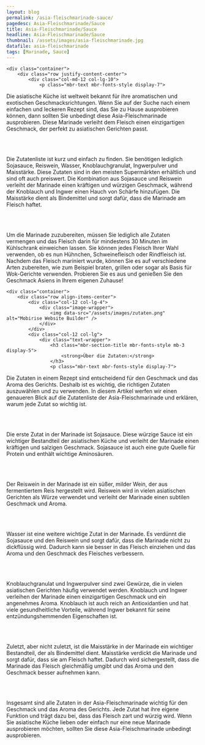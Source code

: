 ```yaml
---
layout: blog
permalink: /asia-fleischmarinade-sauce/
pagedesc: Asia-Fleischmarinade/Sauce
title: Asia-Fleischmarinade/Sauce
headline: Asia-Fleischmarinade/Sauce
thumbnail: /assets/images/asia-fleischmarinade.jpg
datafile: asia-fleischmarinade
tags: [Marinade, Sauce]
---
```

<!-- Einleitung START -->
<section data-bs-version="5.1" class="content5 cid-tyyJcTFpkx" id="content5-4">
    <!-- CONTENT-TEMPLATE START -->

    <div class="container">
        <div class="row justify-content-center">
            <div class="col-md-12 col-lg-10">
                <p class="mbr-text mbr-fonts-style display-7">
Die asiatische Küche ist weltweit bekannt für ihre aromatischen und exotischen Geschmacksrichtungen. Wenn Sie auf der Suche nach einem einfachen und leckeren Rezept sind, das Sie zu Hause ausprobieren können, dann sollten Sie unbedingt diese Asia-Fleischmarinade ausprobieren. Diese Marinade verleiht dem Fleisch einen einzigartigen Geschmack, der perfekt zu asiatischen Gerichten passt.

<br><br>

Die Zutatenliste ist kurz und einfach zu finden. Sie benötigen lediglich Sojasauce, Reiswein, Wasser, Knoblauchgranulat, Ingwerpulver und Maisstärke. Diese Zutaten sind in den meisten Supermärkten erhältlich und sind oft auch preiswert. Die Kombination aus Sojasauce und Reiswein verleiht der Marinade einen kräftigen und würzigen Geschmack, während der Knoblauch und Ingwer einen Hauch von Schärfe hinzufügen. Die Maisstärke dient als Bindemittel und sorgt dafür, dass die Marinade am Fleisch haftet.

<br><br>

Um die Marinade zuzubereiten, müssen Sie lediglich alle Zutaten vermengen und das Fleisch darin für mindestens 30 Minuten im Kühlschrank einweichen lassen. Sie können jedes Fleisch Ihrer Wahl verwenden, ob es nun Hühnchen, Schweinefleisch oder Rindfleisch ist. Nachdem das Fleisch mariniert wurde, können Sie es auf verschiedene Arten zubereiten, wie zum Beispiel braten, grillen oder sogar als Basis für Wok-Gerichte verwenden. Probieren Sie es aus und genießen Sie den Geschmack Asiens in Ihrem eigenen Zuhause!
                </p>
            </div>
        </div>
    </div>
    <!-- CONTENT-TEMPLATE END -->
</section>
<!-- Einleitung ENDE -->

<!-- Über die Zutaten START-->
<section data-bs-version="5.1" class="image1 cid-tyz1VZbAsM" id="image1-a">
    <!-- CONTENT-WITH-IMAGE-AND-HEADLINE-LEFT-TEMPLATE START -->

    <div class="container">
        <div class="row align-items-center">
            <div class="col-12 col-lg-4">
                <div class="image-wrapper">
                    <img data-src="/assets/images/zutaten.png" alt="Mobirise Website Builder" />
                </div>
            </div>
            <div class="col-12 col-lg">
                <div class="text-wrapper">
                    <h3 class="mbr-section-title mbr-fonts-style mb-3 display-5">
                        <strong>Über die Zutaten:</strong>
                    </h3>
                    <p class="mbr-text mbr-fonts-style display-7">
Die Zutaten in einem Rezept sind entscheidend für den Geschmack und das Aroma des Gerichts. Deshalb ist es wichtig, die richtigen Zutaten auszuwählen und zu verwenden. In diesem Artikel werfen wir einen genaueren Blick auf die Zutatenliste der Asia-Fleischmarinade und erklären, warum jede Zutat so wichtig ist.

<br><br>

Die erste Zutat in der Marinade ist Sojasauce. Diese würzige Sauce ist ein wichtiger Bestandteil der asiatischen Küche und verleiht der Marinade einen kräftigen und salzigen Geschmack. Sojasauce ist auch eine gute Quelle für Protein und enthält wichtige Aminosäuren.

<br><br>

Der Reiswein in der Marinade ist ein süßer, milder Wein, der aus fermentiertem Reis hergestellt wird. Reiswein wird in vielen asiatischen Gerichten als Würze verwendet und verleiht der Marinade einen subtilen Geschmack und Aroma.

<br><br>

Wasser ist eine weitere wichtige Zutat in der Marinade. Es verdünnt die Sojasauce und den Reiswein und sorgt dafür, dass die Marinade nicht zu dickflüssig wird. Dadurch kann sie besser in das Fleisch einziehen und das Aroma und den Geschmack des Fleisches verbessern.

<br><br>

Knoblauchgranulat und Ingwerpulver sind zwei Gewürze, die in vielen asiatischen Gerichten häufig verwendet werden. Knoblauch und Ingwer verleihen der Marinade einen einzigartigen Geschmack und ein angenehmes Aroma. Knoblauch ist auch reich an Antioxidantien und hat viele gesundheitliche Vorteile, während Ingwer bekannt für seine entzündungshemmenden Eigenschaften ist.

<br><br>

Zuletzt, aber nicht zuletzt, ist die Maisstärke in der Marinade ein wichtiger Bestandteil, der als Bindemittel dient. Maisstärke verdickt die Marinade und sorgt dafür, dass sie am Fleisch haftet. Dadurch wird sichergestellt, dass die Marinade das Fleisch gleichmäßig umgibt und das Aroma und den Geschmack besser aufnehmen kann.

<br><br>

Insgesamt sind alle Zutaten in der Asia-Fleischmarinade wichtig für den Geschmack und das Aroma des Gerichts. Jede Zutat hat ihre eigene Funktion und trägt dazu bei, dass das Fleisch zart und würzig wird. Wenn Sie asiatische Küche lieben oder einfach nur eine neue Marinade ausprobieren möchten, sollten Sie diese Asia-Fleischmarinade unbedingt ausprobieren.
                    </p>
                </div>
            </div>
        </div>
    </div>
    <!-- CONTENT-WITH-IMAGE-AND-HEADLINE-LEFT-TEMPLATE END -->
</section>
<!-- Über die Zutaten END-->